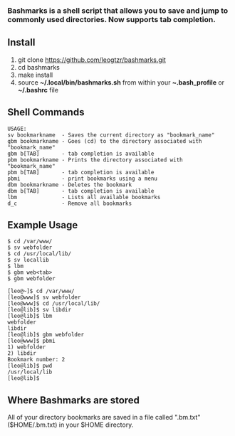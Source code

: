 ### Bashmarks is a shell script that allows you to save and jump to commonly used directories. Now supports tab completion.

## Install

1. git clone https://github.com/leogtzr/bashmarks.git
2. cd bashmarks
3. make install
4. source **~/.local/bin/bashmarks.sh** from within your **~.bash\_profile** or **~/.bashrc** file

## Shell Commands

    USAGE: 
	sv bookmarkname  - Saves the current directory as "bookmark_name"
	gbm bookmarkname - Goes (cd) to the directory associated with "bookmark_name"
	gbm b[TAB] 		 - tab completion is available
	pbm bookmarkname - Prints the directory associated with "bookmark_name"
	pbm b[TAB]       - tab completion is available
	pbmi         	 - print bookmarks using a menu
	dbm bookmarkname - Deletes the bookmark
	dbm b[TAB] 		 - tab completion is available
	lbm 			 - Lists all available bookmarks
	d_c 			 - Remove all bookmarks
    
## Example Usage

	$ cd /var/www/
	$ sv webfolder
	$ cd /usr/local/lib/
	$ sv locallib
	$ lbm
	$ gbm web<tab>
	$ gbm webfolder

	[leo@~]$ cd /var/www/
	[leo@www]$ sv webfolder
	[leo@www]$ cd /usr/local/lib/
	[leo@lib]$ sv libdir
	[leo@lib]$ lbm
	webfolder
	libdir
	[leo@lib]$ gbm webfolder 
	[leo@www]$ pbmi 
	1) webfolder
	2) libdir
	Bookmark number: 2
	[leo@lib]$ pwd
	/usr/local/lib
	[leo@lib]$ 

## Where Bashmarks are stored
    
All of your directory bookmarks are saved in a file called ".bm.txt" ($HOME/.bm.txt) in your $HOME directory.
